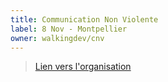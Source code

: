 ```yaml
---
title: Communication Non Violente
label: 8 Nov - Montpellier
owner: walkingdev/cnv
---
```


> [Lien vers l'organisation](http://walkingdev.fr)
